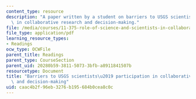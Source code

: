```yaml
---
content_type: resource
description: "A paper written by a student on barriers to USGS scientists\u2019 participation\
  \ in collaborative research and decision-making."
file: /media/courses/11-375-role-of-science-and-scientists-in-collaborative-approaches-to-environmental-policymaking-spring-2006/caac4b2f96eb3276b195684b0cea8c0c_campbell.pdf
file_type: application/pdf
learning_resource_types:
- Readings
ocw_type: OCWFile
parent_title: Readings
parent_type: CourseSection
parent_uid: 20280b59-3811-5073-3bfb-a8911841507b
resourcetype: Document
title: "Barriers to USGS scientists\u2019 participation in collaborative research\
  \ and decision-making"
uid: caac4b2f-96eb-3276-b195-684b0cea8c0c
---
```

